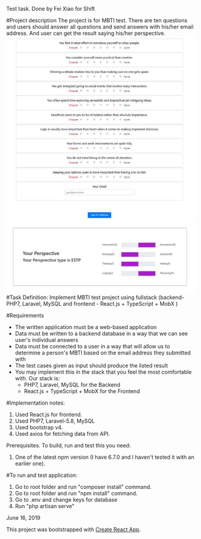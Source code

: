 Test task.
Done by Fei Xiao for Shift

#Project description
The project is for MBTI test. There are ten questions and users should answer all questions and send answers with his/her email address. And user can get the result saying his/her perspective.
![test](test_MBTI/public/images/test.jpg)
![result](test_MBTI/public/images/result.jpg)
#Task Definition:
Implement MBTI test project using fullstack (backend-PHP7, Laravel, MySQL and  frontend - React.js + TypeScript + MobX )  

#Requirements
- The written application must be a web-based application
- Data must be written to a backend database in a way that we can see user's individual answers
- Data must be connected to a user in a way that will allow us to determine a person's MBTI based on the email address they submitted with
- The test cases given as input should produce the listed result
- You may implement this in the stack that you feel the most comfortable with. Our stack is:
    - PHP7, Laravel, MySQL for the Backend
    - React.js + TypeScript + MobX for the Frontend

#Implementation notes:
1. Used React.js for frontend.
2. Used PHP7, Laravel-5.8, MySQL
2. Used bootstrap v4.
3. Used axios for fetching data from API.

Prerequisites. To build, run and test this you need:
1. One of the latest npm version (I have 6.7.0 and I haven't tested it with an earlier one).

#To run and test application:
1. Go to root folder and run "composer install" command.
2. Go to root folder and run "npm install" command.
3. Go to .env and change keys for database
4. Run "php artisan serve"
    
June 16, 2019

This project was bootstrapped with [Create React App](https://github.com/facebook/create-react-app).

